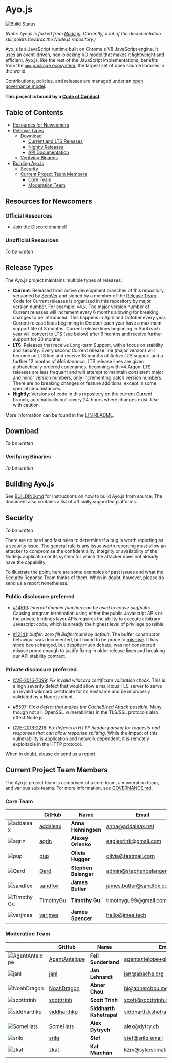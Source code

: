 # Ayo.js

[![Build Status](https://travis-ci.org/ayojs/ayo.svg?style=flat&branch=latest)](https://travis-ci.org/ayojs/ayo?branch=latest)

_(Note: Ayo.js is forked from [Node.js][]. Currently, a lot of the documentation
still points towards the Node.js repository.)_

Ayo.js is a JavaScript runtime built on Chrome's V8 JavaScript engine. It
uses an event-driven, non-blocking I/O model that makes it lightweight and
efficient. Ayo.js, like the rest of the JavaScript
implementations, benefits from the [`npm` package ecosystem][], the largest set
of open source libraries in the world.

Contributions, policies, and releases are managed under an
[open governance model](./GOVERNANCE.md).

**This project is bound by a [Code of Conduct][].**

## Table of Contents

* [Resources for Newcomers](#resources-for-newcomers)
* [Release Types](#release-types)
  * [Download](#download)
    * [Current and LTS Releases](#current-and-lts-releases)
    * [Nightly Releases](#nightly-releases)
    * [API Documentation](#api-documentation)
  * [Verifying Binaries](#verifying-binaries)
* [Building Ayo.js](#building-ayojs)
  * [Security](#security)
  * [Current Project Team Members](#current-project-team-members)
    * [Core Team](#core-team)
    * [Moderation Team](#moderation-team)

## Resources for Newcomers

### Official Resources

* [Join the Discord channel]!

### Unofficial Resources

_To be written_

## Release Types

The Ayo.js project maintains multiple types of releases:

* **Current**: Released from active development branches of this repository,
  versioned by [SemVer](http://semver.org/) and signed by a member of the
  [Release Team](#release-team).
  Code for Current releases is organized in this repository by major version
  number. For example: [v4.x](https://github.com/nodejs/node/tree/v4.x).
  The major version number of Current releases will increment every 6 months
  allowing for breaking changes to be introduced. This happens in April and
  October every year. Current release lines beginning in October each year have
  a maximum support life of 8 months. Current release lines beginning in April
  each year will convert to LTS (see below) after 6 months and receive further
  support for 30 months.
* **LTS**: Releases that receive Long-term Support, with a focus on stability
  and security. Every second Current release line (major version) will become an
  LTS line and receive 18 months of _Active LTS_ support and a further 12
  months of _Maintenance_. LTS release lines are given alphabetically
  ordered codenames, beginning with v4 Argon. LTS releases are less frequent
  and will attempt to maintain consistent major and minor version numbers,
  only incrementing patch version numbers. There are no breaking changes or
  feature additions, except in some special circumstances.
* **Nightly**: Versions of code in this repository on the current Current
  branch, automatically built every 24-hours where changes exist. Use with
  caution.

More information can be found in the [LTS README](https://github.com/nodejs/LTS/).

## Download

_To be written_

### Verifying Binaries

_To be written_

## Building Ayo.js

See [BUILDING.md](BUILDING.md) for instructions on how to build
Ayo.js from source. The document also contains a list of
officially supported platforms.

## Security

_To be written_

There are no hard and fast rules to determine if a bug is worth reporting as
a security issue. The general rule is any issue worth reporting
must allow an attacker to compromise the confidentiality, integrity
or availability of the Node.js application or its system for which the attacker
does not already have the capability.

To illustrate the point, here are some examples of past issues and what the
Security Reponse Team thinks of them. When in doubt, however, please do send
us a report nonetheless.


### Public disclosure preferred

- [#14519](https://github.com/nodejs/node/issues/14519): _Internal domain
  function can be used to cause segfaults_. Causing program termination using
  either the public Javascript APIs or the private bindings layer APIs requires
  the ability to execute arbitrary Javascript code, which is already the highest
  level of privilege possible.

- [#12141](https://github.com/nodejs/node/pull/12141): _buffer: zero fill
  Buffer(num) by default_. The buffer constructor behaviour was documented,
  but found to be prone to [mis-use](https://snyk.io/blog/exploiting-buffer/).
  It has since been changed, but despite much debate, was not considered misuse
  prone enough to justify fixing in older release lines and breaking our
  API stability contract.

### Private disclosure preferred

- [CVE-2016-7099](https://nodejs.org/en/blog/vulnerability/september-2016-security-releases/):
  _Fix invalid wildcard certificate validation check_. This is a high severity
  defect that would allow a malicious TLS server to serve an invalid wildcard
  certificate for its hostname and be improperly validated by a Node.js client.

- [#5507](https://github.com/nodejs/node/pull/5507): _Fix a defect that makes
  the CacheBleed Attack possible_. Many, though not all, OpenSSL vulnerabilities
  in the TLS/SSL protocols also effect Node.js.

- [CVE-2016-2216](https://nodejs.org/en/blog/vulnerability/february-2016-security-releases/):
  _Fix defects in HTTP header parsing for requests and responses that can allow
  response splitting_. While the impact of this vulnerability is application and
  network dependent, it is remotely exploitable in the HTTP protocol.

When in doubt, please do send us a report.

## Current Project Team Members

The Ayo.js project team is comprised of a core team, a moderation team, and
various sub-teams. For more information, see [GOVERNANCE.md](./GOVERNANCE.md).

### Core Team

| | GitHub | Name | Email | Pronouns |
| ---| --- | --- | --- | --- |
| ![addaleax](https://avatars2.githubusercontent.com/u/899444?v=4&s=64) | [addaleax](https://github.com/addaleax) | **Anna Henningsen** | anna@addaleax.net | she/her |
| ![aqrln](https://avatars0.githubusercontent.com/u/4923335?v=4&s=64) | [aqrln](https://github.com/aqrln) | **Alexey Orlenko** | eaglexrlnk@gmail.com | he/him |
| ![pup](https://avatars0.githubusercontent.com/u/6078550?v=4&s=64) | [pup](https://github.com/pup) | **Olivia Hugger** | olivia@fastmail.com | she/her |
| ![Qard](https://avatars1.githubusercontent.com/u/205482?v=4&s=64) | [Qard](https://github.com/Qard) | **Stephen Belanger** | admin@stephenbelanger.com | he/they |
| ![sandfox](https://avatars1.githubusercontent.com/u/260919?v=4&s=64) | [sandfox](https://github.com/sandfox) | **James Butler** | james.butler@sandfox.co.u | they/he |
| ![TimothyGu](https://avatars1.githubusercontent.com/u/1538624?v=4&s=64) | [TimothyGu](https://github.com/TimothyGu) | **Timothy Gu** | timothygu99@gmail.com | he/him |
| ![varjmes](https://avatars0.githubusercontent.com/u/542140?v=4&s=64) | [varjmes](https://github.com/varjmes) |  **James Spencer** | hello@jmes.tech | they/them |

### Moderation Team

| | GitHub | Name | Email | Pronouns |
| ---| --- | --- | --- | --- |
| ![AgentAntelope](https://avatars1.githubusercontent.com/u/1962412?v=4&s=64) | [AgentAntelope](https://github.com/AgentAntelope) | **Fell Sunderland** | agentantelope+github@gmail.com | he/him |
| ![janl](https://avatars1.githubusercontent.com/u/11321?v=4&s=64) | [janl](https://github.com/janl) | **Jan Lehnardt** | jan@apache.org | he/him |
| ![NoahDragon](https://avatars3.githubusercontent.com/u/5704064?v=4&s=64) | [NoahDragon](https://github.com/NoahDragon) | **Abner Chou** | hi@abnerchou.me | he/him |
| ![scotttrinh](https://avatars2.githubusercontent.com/u/1682194?v=4&s=64) | [scotttrinh](https://github.com/scotttrinh) | **Scott Trinh** | scott@scotttrinh.com | he/him |
| ![siddharthkp](https://avatars0.githubusercontent.com/u/1863771?v=4&s=64) | [siddharthkp](https://github.com/siddharthkp) | **Siddharth Kshetrapal** | siddharth.kshetrapal@gmail.com | he/him |
| ![SomeHats](https://avatars1.githubusercontent.com/u/1489520?v=4&s=64) | [SomeHats](https://github.com/SomeHats) | **Alex Dytrych** | alex@dytry.ch | she/they |
| ![srilq](https://avatars3.githubusercontent.com/u/18026180?v=4&s=64) | [srilq](https://github.com/srilq) | **Stef** | stef@srilq.email | they/them |
| ![zkat](https://avatars2.githubusercontent.com/u/17535?v=4&s=64) | [zkat](https://github.com/zkat) | **Kat Marchán** | kzm@sykosomatic.org | they/them |

[Node.js]: https://github.com/nodejs/node
[`npm` package ecosystem]: https://www.npmjs.com
[Join the Discord channel]: https://discord.gg/hCgptwH
[Code of Conduct]: https://github.com/ayojs/ayo/blob/latest/CODE_OF_CONDUCT.md
